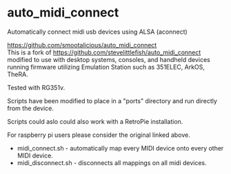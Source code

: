 # auto_midi_connect

Automatically connect midi usb devices using ALSA (aconnect)

https://github.com/smootalicious/auto_midi_connect  
This is a fork of  https://github.com/stevelittlefish/auto_midi_connect modified to use with desktop systems, consoles, and handheld devices running firmware utilizing Emulation Station such as 351ELEC, ArkOS, TheRA.

Tested with RG351v.

Scripts have been modified to place in a "ports" directory and run directly from the device.

Scripts could aslo could also work with a RetroPie installation.

For raspberry pi users please consider the original linked above.

- midi_connect.sh - automatically map every MIDI device onto every other MIDI device.
- midi_disconnect.sh - disconnects all mappings on all midi devices.
